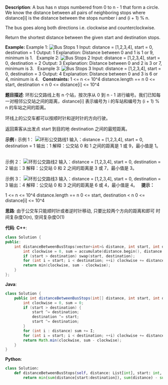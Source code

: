 __Description__:
A bus has n stops numbered from 0 to n - 1 that form a circle. We know the distance between all pairs of neighboring stops where distance[i] is the distance between the stops number i and (i + 1) % n.

The bus goes along both directions i.e. clockwise and counterclockwise.

Return the shortest distance between the given start and destination stops.

__Example:__
Example 1:
![Bus Stops 1](https://upload-images.jianshu.io/upload_images/16639143-55deca3ace410285.jpg?imageMogr2/auto-orient/strip%7CimageView2/2/w/1240)
Input: distance = [1,2,3,4], start = 0, destination = 1
Output: 1
Explanation: Distance between 0 and 1 is 1 or 9, minimum is 1.
 
Example 2:
![Bus Stops 2](https://upload-images.jianshu.io/upload_images/16639143-0b68f917249488a1.jpg?imageMogr2/auto-orient/strip%7CimageView2/2/w/1240)
Input: distance = [1,2,3,4], start = 0, destination = 2
Output: 3
Explanation: Distance between 0 and 2 is 3 or 7, minimum is 3.
 
Example 3:
![Bus Stops 3](https://upload-images.jianshu.io/upload_images/16639143-b661774c13cf5a0a.jpg?imageMogr2/auto-orient/strip%7CimageView2/2/w/1240)
Input: distance = [1,2,3,4], start = 0, destination = 3
Output: 4
Explanation: Distance between 0 and 3 is 6 or 4, minimum is 4.
 
__Constraints:__
1 <= n <= 10^4
distance.length == n
0 <= start, destination < n
0 <= distance[i] <= 10^4

__题目描述__:
环形公交路线上有 n 个站，按次序从 0 到 n - 1 进行编号。我们已知每一对相邻公交站之间的距离，distance[i] 表示编号为 i 的车站和编号为 (i + 1) % n 的车站之间的距离。

环线上的公交车都可以按顺时针和逆时针的方向行驶。

返回乘客从出发点 start 到目的地 destination 之间的最短距离。

__示例 :__
示例 1：
![环形公交路线1](https://upload-images.jianshu.io/upload_images/16639143-4efad7869bf8df59.jpg?imageMogr2/auto-orient/strip%7CimageView2/2/w/1240)
输入：distance = [1,2,3,4], start = 0, destination = 1
输出：1
解释：公交站 0 和 1 之间的距离是 1 或 9，最小值是 1。
 

示例 2：
![环形公交路线2](https://upload-images.jianshu.io/upload_images/16639143-59e7ed8d0ceb8409.jpg?imageMogr2/auto-orient/strip%7CimageView2/2/w/1240)
输入：distance = [1,2,3,4], start = 0, destination = 2
输出：3
解释：公交站 0 和 2 之间的距离是 3 或 7，最小值是 3。
 

示例 3：
![环形公交路线3](https://upload-images.jianshu.io/upload_images/16639143-b0c6307706148625.jpg?imageMogr2/auto-orient/strip%7CimageView2/2/w/1240)
输入：distance = [1,2,3,4], start = 0, destination = 3
输出：4
解释：公交站 0 和 3 之间的距离是 6 或 4，最小值是 4。
 
__提示：__

1 <= n <= 10^4
distance.length == n
0 <= start, destination < n
0 <= distance[i] <= 10^4

__思路__:
由于公交车只能顺时针或者逆时针移动, 只要比较两个方向的距离和即可
时间复杂度O(n), 空间复杂度O(1)

__代码__:
__C++__:
```C++
class Solution {
public:
    int distanceBetweenBusStops(vector<int>& distance, int start, int destination) {
        int clockwise = 0, sum = accumulate(distance.begin(), distance.end(), 0);
        if (start > destination) swap(start, destination);
        for (int i = start; i < destination; ++i) clockwise += distance[I];
        return min(clockwise, sum - clockwise);
    }
};
```

__Java__:
```Java
class Solution {
    public int distanceBetweenBusStops(int[] distance, int start, int destination) {
        int clockwise = 0, sum = 0;
        if (start > destination) {
            start ^= destination;
            destination ^= start;
            start ^= destination;
        }
        for (int i : distance) sum += I;
        for (int i = start; i < destination; ++i) clockwise += distance[I];
        return Math.min(clockwise, sum - clockwise);
    }
}
```

__Python__:
```Python
class Solution:
    def distanceBetweenBusStops(self, distance: List[int], start: int, destination: int) -> int:
        return min(sum(distance[start:destination]), sum(distance) - sum(distance[start:destination])) if start < destination else min(sum(distance[destination:start]), sum(distance) - sum(distance[destination:start]))
```